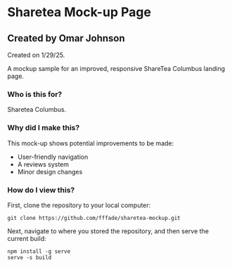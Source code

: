 # Sharetea Mock-up Page
## Created by Omar Johnson

Created on 1/29/25.

A mockup sample for an improved, responsive ShareTea Columbus landing page.


### Who is this for?

Sharetea Columbus.

### Why did I make this?

This mock-up shows potential improvements to be made:
* User-friendly navigation
* A reviews system
* Minor design changes

### How do I view this?

First, clone the repository to your local computer:
```
git clone https://github.com/fffade/sharetea-mockup.git
```

Next, navigate to where you stored the repository, and then serve the current build:
```
npm install -g serve
serve -s build
```
